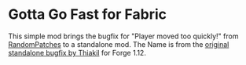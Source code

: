 # Gotta Go Fast for Fabric

This simple mod brings the bugfix for "Player moved too quickly!" from [RandomPatches](https://www.curseforge.com/minecraft/mc-mods/randompatches-fabric)
to a standalone mod. The Name is from the [original standalone bugfix by Thiakil](https://www.curseforge.com/minecraft/mc-mods/gotta-go-fast) for Forge 1.12.